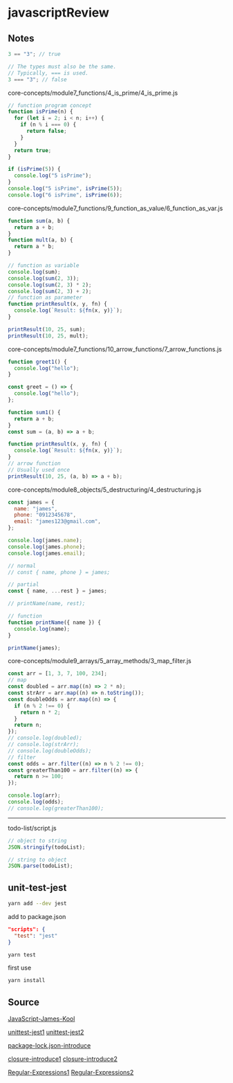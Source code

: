 # javascriptReview

## Notes

```javascript
3 == "3"; // true

// The types must also be the same.
// Typically, === is used.
3 === "3"; // false
```

core-concepts/module7_functions/4_is_prime/4_is_prime.js

```javascript
// function program concept
function isPrime(n) {
  for (let i = 2; i < n; i++) {
    if (n % i === 0) {
      return false;
    }
  }
  return true;
}

if (isPrime(5)) {
  console.log("5 isPrime");
}
console.log("5 isPrime", isPrime(5));
console.log("6 isPrime", isPrime(6));
```

core-concepts/module7_functions/9_function_as_value/6_function_as_var.js

```javascript
function sum(a, b) {
  return a + b;
}
function mult(a, b) {
  return a * b;
}

// function as variable
console.log(sum);
console.log(sum(2, 3));
console.log(sum(2, 3) * 2);
console.log(sum(2, 3) + 2);
// function as parameter
function printResult(x, y, fn) {
  console.log(`Result: ${fn(x, y)}`);
}

printResult(10, 25, sum);
printResult(10, 25, mult);
```

core-concepts/module7_functions/10_arrow_functions/7_arrow_functions.js

```javascript
function greet1() {
  console.log("hello");
}

const greet = () => {
  console.log("hello");
};

function sum1() {
  return a + b;
}
const sum = (a, b) => a + b;
```

```javascript
function printResult(x, y, fn) {
  console.log(`Result: ${fn(x, y)}`);
}
// arrow function
// Usually used once
printResult(10, 25, (a, b) => a + b);
```

core-concepts/module8_objects/5_destructuring/4_destructuring.js

```javascript
const james = {
  name: "james",
  phone: "0912345678",
  email: "james123@gmail.com",
};

console.log(james.name);
console.log(james.phone);
console.log(james.email);

// normal
// const { name, phone } = james;

// partial
const { name, ...rest } = james;

// printName(name, rest);

// function
function printName({ name }) {
  console.log(name);
}

printName(james);
```

core-concepts/module9_arrays/5_array_methods/3_map_filter.js

```javascript
const arr = [1, 3, 7, 100, 234];
// map
const doubled = arr.map((n) => 2 * n);
const strArr = arr.map((n) => n.toString());
const doubleOdds = arr.map((n) => {
  if (n % 2 !== 0) {
    return n * 2;
  }
  return n;
});
// console.log(doubled);
// console.log(strArr);
// console.log(doubleOdds);
// filter
const odds = arr.filter((n) => n % 2 !== 0);
const greaterThan100 = arr.filter((n) => {
  return n >= 100;
});

console.log(arr);
console.log(odds);
// console.log(greaterThan100);
```

---

todo-list/script.js

```javascript
// object to string
JSON.stringify(todoList);

// string to object
JSON.parse(todoList);
```

## unit-test-jest

```bash
yarn add --dev jest
```

add to package.json

```json
"scripts": {
  "test": "jest"
}
```

```bash
yarn test
```

first use

```bash
yarn install
```

## Source

[JavaScript-James-Kool](https://www.youtube.com/watch?v=vDNw0FWL8zw)

[unittest-jest1](https://www.youtube.com/watch?v=OvT6d9vn7C0)
[unittest-jest2](https://miahsuwork.medium.com/%E7%AC%AC%E4%B8%89%E9%80%B1-javascript-%E6%B8%AC%E8%A9%A6%E6%A1%86%E6%9E%B6-jest-eccf0ff2cea2)

[package-lock.json-introduce](https://www.youtube.com/watch?v=MQkcoN9lEFc)

[closure-introduce1](https://www.youtube.com/watch?v=0rP4YzGdvEU)
[closure-introduce2](https://blog.jameskool.com/blog/closure)

[Regular-Expressions1](https://www.youtube.com/watch?v=n_6TayWu6do)
[Regular-Expressions2](https://blog.jameskool.com/blog/regex)
